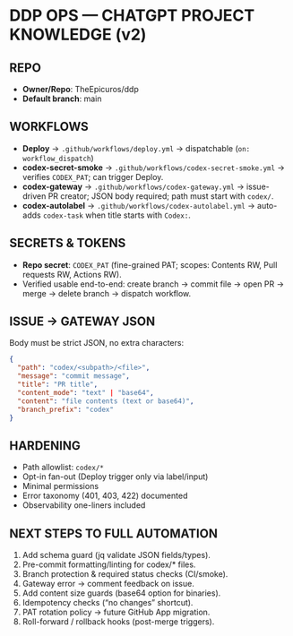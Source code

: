 # DDP OPS — CHATGPT PROJECT KNOWLEDGE (v2)

## REPO
- **Owner/Repo**: TheEpicuros/ddp  
- **Default branch**: main

## WORKFLOWS
- **Deploy** → `.github/workflows/deploy.yml` → dispatchable (`on: workflow_dispatch`)  
- **codex-secret-smoke** → `.github/workflows/codex-secret-smoke.yml` → verifies `CODEX_PAT`; can trigger Deploy.  
- **codex-gateway** → `.github/workflows/codex-gateway.yml` → issue-driven PR creator; JSON body required; path must start with `codex/`.  
- **codex-autolabel** → `.github/workflows/codex-autolabel.yml` → auto-adds `codex-task` when title starts with `Codex:`.  

## SECRETS & TOKENS
- **Repo secret**: `CODEX_PAT` (fine-grained PAT; scopes: Contents RW, Pull requests RW, Actions RW).  
- Verified usable end-to-end: create branch → commit file → open PR → merge → delete branch → dispatch workflow.  

## ISSUE → GATEWAY JSON
Body must be strict JSON, no extra characters:

```json
{
  "path": "codex/<subpath>/<file>",
  "message": "commit message",
  "title": "PR title",
  "content_mode": "text" | "base64",
  "content": "file contents (text or base64)",
  "branch_prefix": "codex"
}
```

## HARDENING
- Path allowlist: `codex/*`  
- Opt-in fan-out (Deploy trigger only via label/input)  
- Minimal permissions  
- Error taxonomy (401, 403, 422) documented  
- Observability one-liners included  

## NEXT STEPS TO FULL AUTOMATION
1. Add schema guard (jq validate JSON fields/types).  
2. Pre-commit formatting/linting for codex/* files.  
3. Branch protection & required status checks (CI/smoke).  
4. Gateway error → comment feedback on issue.  
5. Add content size guards (base64 option for binaries).  
6. Idempotency checks (“no changes” shortcut).  
7. PAT rotation policy → future GitHub App migration.  
8. Roll-forward / rollback hooks (post-merge triggers).  
